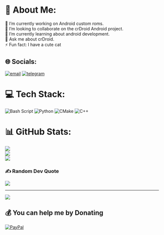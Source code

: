 # 💫 About Me:
🔭 I’m currently working on Android custom roms.<br>👯 I’m looking to collaborate on the crDroid Android project.<br>🌱 I’m currently learning about android development.<br>💬 Ask me about crDroid.<br>⚡️ Fun fact: I have a cute cat


## 🌐 Socials:
[![email](https://img.shields.io/badge/Email-D14836?logo=gmail&logoColor=white)](mailto:testamicrom@gmail.com) 
[![telegram](https://img.shields.io/badge/Message-29aaec?logo=telegram&logoColor=white)](https://t.me/testamic2) 

# 💻 Tech Stack:
![Bash Script](https://img.shields.io/badge/bash_script-%23121011.svg?style=for-the-badge&logo=gnu-bash&logoColor=white) ![Python](https://img.shields.io/badge/python-3670A0?style=for-the-badge&logo=python&logoColor=ffdd54) ![CMake](https://img.shields.io/badge/CMake-%23008FBA.svg?style=for-the-badge&logo=cmake&logoColor=white) ![C++](https://img.shields.io/badge/c++-%2300599C.svg?style=for-the-badge&logo=c%2B%2B&logoColor=white)
# 📊 GitHub Stats:
![](https://github-readme-stats.vercel.app/api?username=matei9&theme=dark&hide_border=false&include_all_commits=true&count_private=true)<br/>
![](https://github-readme-streak-stats.herokuapp.com/?user=matei9&theme=dark&hide_border=false)<br/>
![](https://github-readme-stats.vercel.app/api/top-langs/?username=matei9&theme=dark&hide_border=false&include_all_commits=true&count_private=true&layout=compact)

### ✍️ Random Dev Quote
![](https://quotes-github-readme.vercel.app/api?type=vetical&theme=radical)

---
[![](https://visitcount.itsvg.in/api?id=matei9&icon=0&color=0)](https://visitcount.itsvg.in)

  ## 💰 You can help me by Donating
  [![PayPal](https://img.shields.io/badge/PayPal-00457C?style=for-the-badge&logo=paypal&logoColor=white)](https://paypal.me/FilipCojocaru) 

  
<!-- Proudly created with GPRM ( https://gprm.itsvg.in ) -->
